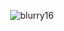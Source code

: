 <!-- ```
 .o8       oooo                                              .o      .ooo  
"888       `888                                            o888    .88'    
 888oooo.   888  oooo  oooo  oooo d8b oooo d8b oooo    ooo  888   d88'     
 d88' `88b  888  `888  `888  `888""8P `888""8P  `88.  .8'   888  d888P"Ybo.
 888   888  888   888   888   888      888       `88..8'    888  Y88[   ]88
 888   888  888   888   888   888      888        `888'     888  `Y88   88P
 `Y8bod8P' o888o  `V88V"V8P' d888b    d888b        .8'     o888o  `88bod8' 
                                               .o..P'                      
                                               `Y8P'                                                           
```   -->

<!-- <img src="https://raw.githubusercontent.com/blurry16/blurry16/main/assets/felix-argyle-belarus.png" alt="drawing"> [![Telegram Badge](https://img.shields.io/badge/Telegram-blue?style=for-the-badge&logo=telegram&logoColor=white)](https://t.me/blurry16)  -->
<p align="center">
  <img src="https://count.getloli.com/get/@blurry16?theme=gelbooru" alt="blurry16"/>
</p>
